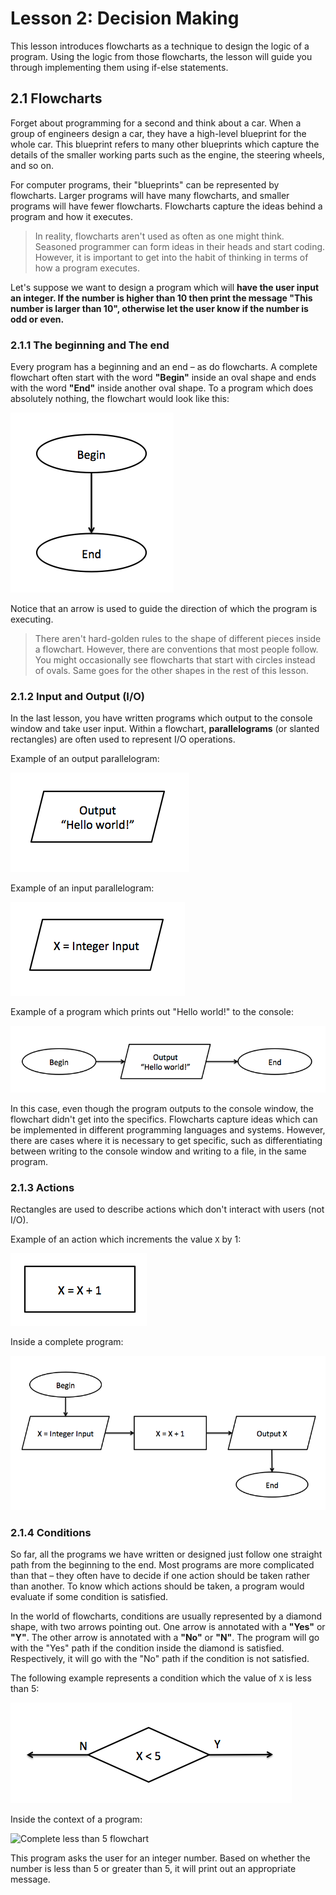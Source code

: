 # Lesson 2: Decision Making

This lesson introduces flowcharts as a technique to design the logic of a program. Using the logic from those flowcharts, the lesson will guide you through implementing them using if-else statements.

## 2.1 Flowcharts
Forget about programming for a second and think about a car. When a group of engineers design a car, they have a high-level blueprint for the whole car. This blueprint refers to many other blueprints which capture the details of the smaller working parts such as the engine, the steering wheels, and so on.

For computer programs, their "blueprints" can be represented by flowcharts. Larger programs will have many flowcharts, and smaller programs will have fewer flowcharts. Flowcharts capture the ideas behind a program and how it executes.

> In reality, flowcharts aren't used as often as one might think. Seasoned programmer can form ideas in their heads and start coding. However, it is important to get into the habit of thinking in terms of how a program executes.

Let's suppose we want to design a program which will **have the user input an integer. If the number is higher than 10 then print the message "This number is larger than 10", otherwise let the user know if the number is odd or even.**

### 2.1.1 The beginning and The end
Every program has a beginning and an end – as do flowcharts. A complete flowchart often start with the word **"Begin"** inside an oval shape and ends with the word **"End"** inside another oval shape. To a program which does absolutely nothing, the flowchart would look like this:

![Empty Flowchart](screenshots/02/EmptyFlowchart.png)

Notice that an arrow is used to guide the direction of which the program is executing.

> There aren't hard-golden rules to the shape of different pieces inside a flowchart. However, there are conventions that most people follow. You might occasionally see flowcharts that start with circles instead of ovals. Same goes for the other shapes in the rest of this lesson.

### 2.1.2 Input and Output (I/O)
In the last lesson, you have written programs which output to the console window and take user input. Within a flowchart, **parallelograms** (or slanted rectangles) are often used to represent I/O operations.

Example of an output parallelogram:

![Output Parallelogram](screenshots/02/OutputParallelogram.png)

Example of an input parallelogram:

![Input Parallelogram](screenshots/02/InputParallelogram.png)

Example of a program which prints out "Hello world!" to the console:

![Hello World Flowchart](screenshots/02/HelloWorldFlowchart.png)

In this case, even though the program outputs to the console window, the flowchart didn't get into the specifics. Flowcharts capture ideas which can be implemented in different programming languages and systems. However, there are cases where it is necessary to get specific, such as differentiating between writing to the console window and writing to a file, in the same program.

### 2.1.3 Actions
Rectangles are used to describe actions which don't interact with users (not I/O). 

Example of an action which increments the value `X` by 1:

![Increment X](screenshots/02/ActionIncX.png)

Inside a complete program:

![Complete increment X flowchart](screenshots/02/CompleteIncXFlowchart.png)

### 2.1.4 Conditions
So far, all the programs we have written or designed just follow one straight path from the beginning to the end. Most programs are more complicated than that – they often have to decide if one action should be taken rather than another. To know which actions should be taken, a program would evaluate if some condition is satisfied. 

In the world of flowcharts, conditions are usually represented by a diamond shape, with two arrows pointing out. One arrow is annotated with a **"Yes"** or **"Y"**. The other arrow is annotated with a **"No"** or **"N"**. The program will go with the "Yes" path if the condition inside the diamond is satisfied. Respectively, it will go with the "No" path if the condition is not satisfied.

The following example represents a condition which the value of `X` is less than 5:

![X less than 5 condition](screenshots/02/XLessThan5Cond.png)

Inside the context of a program:

![Complete less than 5 flowchart](screenshorts/02/CompleteLessThan5Flowchart.png)

This program asks the user for an integer number. Based on whether the number is less than 5 or greater than 5, it will print out an appropriate message.